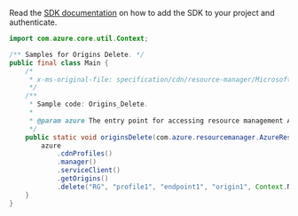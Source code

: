 Read the [SDK documentation](https://github.com/Azure/azure-sdk-for-java/blob/azure-resourcemanager_2.15.0/sdk/resourcemanager/azure-resourcemanager/README.md) on how to add the SDK to your project and authenticate.

```java
import com.azure.core.util.Context;

/** Samples for Origins Delete. */
public final class Main {
    /*
     * x-ms-original-file: specification/cdn/resource-manager/Microsoft.Cdn/stable/2021-06-01/examples/Origins_Delete.json
     */
    /**
     * Sample code: Origins_Delete.
     *
     * @param azure The entry point for accessing resource management APIs in Azure.
     */
    public static void originsDelete(com.azure.resourcemanager.AzureResourceManager azure) {
        azure
            .cdnProfiles()
            .manager()
            .serviceClient()
            .getOrigins()
            .delete("RG", "profile1", "endpoint1", "origin1", Context.NONE);
    }
}
```

